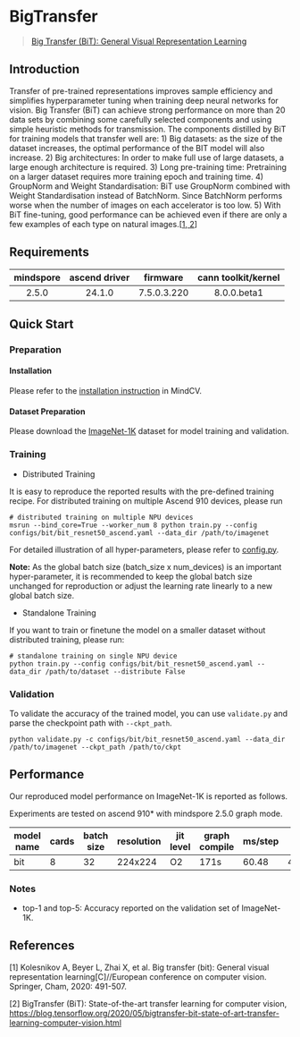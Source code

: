 # BigTransfer

> [Big Transfer (BiT): General Visual Representation Learning](https://arxiv.org/abs/1912.11370)


## Introduction

Transfer of pre-trained representations improves sample efficiency and simplifies hyperparameter tuning when training deep neural networks for vision.
Big Transfer (BiT) can achieve strong performance on more than 20 data sets by combining some carefully selected components and using simple heuristic
methods for transmission. The components distilled by BiT for training models that transfer well are: 1) Big datasets: as the size of the dataset increases,
the optimal performance of the BIT model will also increase. 2) Big architectures: In order to make full use of large datasets, a large enough architecture
is required. 3) Long pre-training time: Pretraining on a larger dataset requires more training epoch and training time. 4) GroupNorm and Weight Standardisation:
BiT use GroupNorm combined with Weight Standardisation instead of BatchNorm. Since BatchNorm performs worse when the number of images on each accelerator is
too low. 5) With BiT fine-tuning, good performance can be achieved even if there are only a few examples of each type on natural images.[[1, 2](#References)]

## Requirements
| mindspore | ascend driver |  firmware   | cann toolkit/kernel |
| :-------: | :-----------: | :---------: | :-----------------: |
|   2.5.0   |   24.1.0      | 7.5.0.3.220 |     8.0.0.beta1     |

## Quick Start

### Preparation

#### Installation

Please refer to the [installation instruction](https://mindspore-lab.github.io/mindcv/installation/) in MindCV.

#### Dataset Preparation

Please download the [ImageNet-1K](https://www.image-net.org/challenges/LSVRC/2012/index.php) dataset for model training and validation.

### Training

* Distributed Training

It is easy to reproduce the reported results with the pre-defined training recipe. For distributed training on multiple Ascend 910 devices, please run

```shell
# distributed training on multiple NPU devices
msrun --bind_core=True --worker_num 8 python train.py --config configs/bit/bit_resnet50_ascend.yaml --data_dir /path/to/imagenet
```


For detailed illustration of all hyper-parameters, please refer to [config.py](https://github.com/mindspore-lab/mindcv/blob/main/config.py).

**Note:**  As the global batch size  (batch_size x num_devices) is an important hyper-parameter, it is recommended to keep the global batch size unchanged for reproduction or adjust the learning rate linearly to a new global batch size.

* Standalone Training

If you want to train or finetune the model on a smaller dataset without distributed training, please run:

```shell
# standalone training on single NPU device
python train.py --config configs/bit/bit_resnet50_ascend.yaml --data_dir /path/to/dataset --distribute False
```

### Validation

To validate the accuracy of the trained model, you can use `validate.py` and parse the checkpoint path with `--ckpt_path`.

```
python validate.py -c configs/bit/bit_resnet50_ascend.yaml --data_dir /path/to/imagenet --ckpt_path /path/to/ckpt
```

## Performance

Our reproduced model performance on ImageNet-1K is reported as follows.

Experiments are tested on ascend 910* with mindspore 2.5.0 graph mode.

| model name  | cards | batch size | resolution | jit level | graph compile | ms/step | img/s   | recipe                                                                                           | weight                                                                                                  | acc@top1 | acc@top5 |
| ----------- | ----- | ---------- | ---------- |-----------| ------------- | ------- | ------- | ------------------------------------------------------------------------------------------------ | ------------------------------------------------------------------------------------------------------- | -------- | -------- |
| bit         | 8     | 32         | 224x224    | O2        | 171s          | 60.48   | 4232.80 | [yaml](https://github.com/mindspore-lab/mindcv/blob/main/configs/bit/bit_resnet50_ascend.yaml)             | [weights](https://download-mindspore.osinfra.cn/toolkits/mindcv/bit/BiT_resnet50_best_v2.ckpt)             | 76.72    | 93.25    |

### Notes
- top-1 and top-5: Accuracy reported on the validation set of ImageNet-1K.

## References

<!--- Guideline: Citation format should follow GB/T 7714. -->
[1] Kolesnikov A, Beyer L, Zhai X, et al. Big transfer (bit): General visual representation learning[C]//European conference on computer vision. Springer, Cham, 2020: 491-507.

[2] BigTransfer (BiT): State-of-the-art transfer learning for computer vision, https://blog.tensorflow.org/2020/05/bigtransfer-bit-state-of-art-transfer-learning-computer-vision.html
